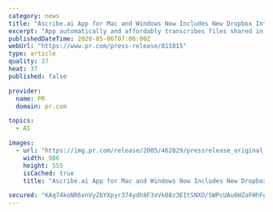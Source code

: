```yaml
---
category: news
title: "Ascribe.ai App for Mac and Windows Now Includes New Dropbox Integration"
excerpt: "App automatically and affordably transcribes files shared in Dropbox, with onscreen editing - ascribe.ai, a free app which represents a breakthrough in affordability for AI-driven speech transcription of video and audio,"
publishedDateTime: 2020-05-06T07:06:00Z
webUrl: "https://www.pr.com/press-release/811815"
type: article
quality: 37
heat: 37
published: false

provider:
  name: PR
  domain: pr.com

topics:
  - AI

images:
  - url: "https://img.pr.com/release/2005/462829/pressrelease_original_462829_1588600629.png"
    width: 986
    height: 555
    isCached: true
    title: "Ascribe.ai App for Mac and Windows Now Includes New Dropbox Integration"

secured: "KAq74koNR6xnVyZbYXpyr374ydh8F3xVk08z3EItSNXO/SWPcUAu6HZaFHhFgTtlE/rRtRu8dINh0v75g/51e7rdaNsr57wpelUL5zLJGw52iPT2HGxuAZmuIQzvg6rTGbOQ0soNqoFd22usxeRmM3jnFEKydXw5lrxgkCO4lL7kpvPrlm0BpFY50zgGh4I3soYwueYDZQyt49fc04XCbbefooxjUuPU8qAHHZ+Mc8kO3Bd/+9I5Nn7JVgj8ZS8Wt5N+ql8epFQlmvoA470svTZLLhFccpdWQoEn4dT2g93oiYrt9WQkfOuVb/pr04IuKhMs2dynM/Gn7EvjoMt2qW73Q4IdXIJgmSLSYllKvHZimxbuYitHP+gJz+ONGCJqsXnoJ3k5vk2mIqpQnlFezQfARMzogbZMjLdToHcm9y6RINCN/76VP73hH/OKNDMm3/OFMce8L2RB/f053FINQIlbpHnPe9ysiJ7vm5Kt7L4=;xlnkknbrZwYAtIxZ5l14Fg=="
---
```


